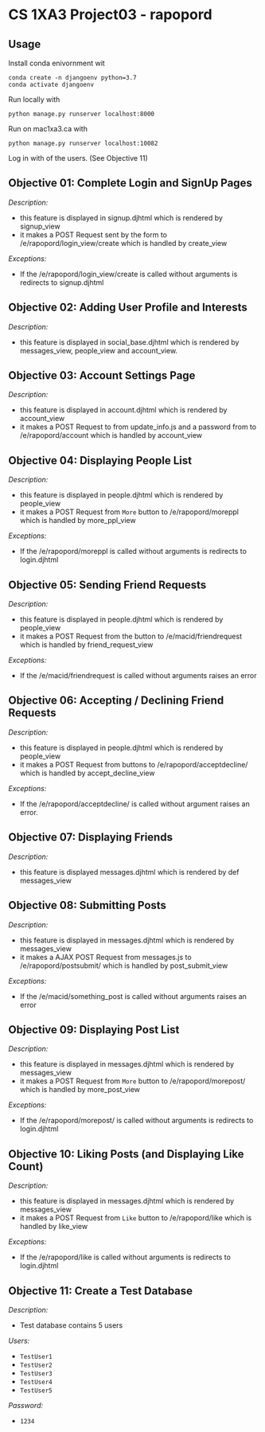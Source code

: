 # CS 1XA3 Project03 - rapopord
## Usage
Install conda enivornment wit
```
conda create -n djangoenv python=3.7 
conda activate djangoenv
```
Run locally with
```
python manage.py runserver localhost:8000
```
Run on mac1xa3.ca with
```
python manage.py runserver localhost:10082
```
Log in with of the users. (See Objective 11)

## Objective 01: Complete Login and SignUp Pages
*Description:*
- this feature is displayed in signup.djhtml which is rendered by
signup_view 
- it makes a POST Request sent by the form to /e/rapopord/login_view/create
which is handled by create_view 

*Exceptions:*
- If the /e/rapopord/login_view/create is called without arguments is redirects
to signup.djhtml

## Objective 02: Adding User Profile and Interests
*Description:*
- this feature is displayed in social_base.djhtml which is rendered by messages_view,
people_view and account_view.

## Objective 03: Account Settings Page
*Description:*
- this feature is displayed in account.djhtml which is rendered by
account_view
- it makes a POST Request to from update_info.js and a password from to /e/rapopord/account
which is handled by account_view

## Objective 04: Displaying People List
*Description:*
- this feature is displayed in people.djhtml which is rendered by
people_view
- it makes a POST Request from `More` button to /e/rapopord/moreppl
which is handled by more_ppl_view

*Exceptions:*
- If the /e/rapopord/moreppl is called without arguments is redirects
to login.djhtml

## Objective 05: Sending Friend Requests 
*Description:*
- this feature is displayed in people.djhtml which is rendered by
people_view
- it makes a POST Request from the button to /e/macid/friendrequest
which is handled by friend_request_view

*Exceptions:*
- If the /e/macid/friendrequest is called without arguments raises an error

## Objective 06: Accepting / Declining Friend Requests 
*Description:*
- this feature is displayed in people.djhtml which is rendered by
people_view
- it makes a POST Request from buttons to /e/rapopord/acceptdecline/
which is handled by accept_decline_view

*Exceptions:*
- If the /e/rapopord/acceptdecline/ is called without argument raises an error.

## Objective 07: Displaying Friends 
*Description:*
- this feature is displayed messages.djhtml which is rendered by
def messages_view

## Objective 08: Submitting Posts
*Description:*
- this feature is displayed in messages.djhtml which is rendered by
messages_view
- it makes a AJAX POST Request from messages.js to /e/rapopord/postsubmit/
which is handled by post_submit_view

*Exceptions:*
- If the /e/macid/something_post is called without arguments raises an error

## Objective 09: Displaying Post List
*Description:*
- this feature is displayed in messages.djhtml which is rendered by
messages_view
- it makes a POST Request from `More` button to /e/rapopord/morepost/
which is handled by more_post_view

*Exceptions:*
- If the /e/rapopord/morepost/ is called without arguments is redirects
to login.djhtml

## Objective 10: Liking Posts (and Displaying Like Count)
*Description:*
- this feature is displayed in messages.djhtml which is rendered by
messages_view
- it makes a POST Request from `Like` button to /e/rapopord/like
which is handled by like_view

*Exceptions:*
- If the /e/rapopord/like is called without arguments is redirects
to login.djhtml

## Objective 11: Create a Test Database
*Description:*
- Test database contains 5 users

*Users:*
- `TestUser1`
- `TestUser2`
- `TestUser3`
- `TestUser4`
- `TestUser5`

*Password:*
- `1234`
